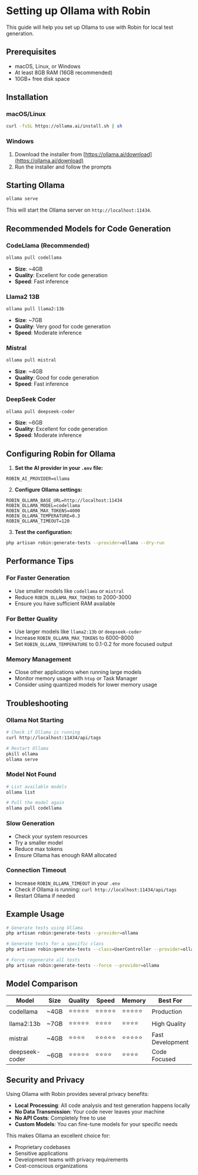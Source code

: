 # Setting up Ollama with Robin

This guide will help you set up Ollama to use with Robin for local test generation.

## Prerequisites

- macOS, Linux, or Windows
- At least 8GB RAM (16GB recommended)
- 10GB+ free disk space

## Installation

### macOS/Linux

```bash
curl -fsSL https://ollama.ai/install.sh | sh
```

### Windows

1. Download the installer from [https://ollama.ai/download](https://ollama.ai/download)
2. Run the installer and follow the prompts

## Starting Ollama

```bash
ollama serve
```

This will start the Ollama server on `http://localhost:11434`.

## Recommended Models for Code Generation

### CodeLlama (Recommended)

```bash
ollama pull codellama
```

- **Size**: ~4GB
- **Quality**: Excellent for code generation
- **Speed**: Fast inference

### Llama2 13B

```bash
ollama pull llama2:13b
```

- **Size**: ~7GB
- **Quality**: Very good for code generation
- **Speed**: Moderate inference

### Mistral

```bash
ollama pull mistral
```

- **Size**: ~4GB
- **Quality**: Good for code generation
- **Speed**: Fast inference

### DeepSeek Coder

```bash
ollama pull deepseek-coder
```

- **Size**: ~6GB
- **Quality**: Excellent for code generation
- **Speed**: Moderate inference

## Configuring Robin for Ollama

1. **Set the AI provider in your `.env` file:**

```env
ROBIN_AI_PROVIDER=ollama
```

2. **Configure Ollama settings:**

```env
ROBIN_OLLAMA_BASE_URL=http://localhost:11434
ROBIN_OLLAMA_MODEL=codellama
ROBIN_OLLAMA_MAX_TOKENS=4000
ROBIN_OLLAMA_TEMPERATURE=0.3
ROBIN_OLLAMA_TIMEOUT=120
```

3. **Test the configuration:**

```bash
php artisan robin:generate-tests --provider=ollama --dry-run
```

## Performance Tips

### For Faster Generation

- Use smaller models like `codellama` or `mistral`
- Reduce `ROBIN_OLLAMA_MAX_TOKENS` to 2000-3000
- Ensure you have sufficient RAM available

### For Better Quality

- Use larger models like `llama2:13b` or `deepseek-coder`
- Increase `ROBIN_OLLAMA_MAX_TOKENS` to 6000-8000
- Set `ROBIN_OLLAMA_TEMPERATURE` to 0.1-0.2 for more focused output

### Memory Management

- Close other applications when running large models
- Monitor memory usage with `htop` or Task Manager
- Consider using quantized models for lower memory usage

## Troubleshooting

### Ollama Not Starting

```bash
# Check if Ollama is running
curl http://localhost:11434/api/tags

# Restart Ollama
pkill ollama
ollama serve
```

### Model Not Found

```bash
# List available models
ollama list

# Pull the model again
ollama pull codellama
```

### Slow Generation

- Check your system resources
- Try a smaller model
- Reduce max tokens
- Ensure Ollama has enough RAM allocated

### Connection Timeout

- Increase `ROBIN_OLLAMA_TIMEOUT` in your `.env`
- Check if Ollama is running: `curl http://localhost:11434/api/tags`
- Restart Ollama if needed

## Example Usage

```bash
# Generate tests using Ollama
php artisan robin:generate-tests --provider=ollama

# Generate tests for a specific class
php artisan robin:generate-tests --class=UserController --provider=ollama

# Force regenerate all tests
php artisan robin:generate-tests --force --provider=ollama
```

## Model Comparison

| Model          | Size | Quality    | Speed      | Memory     | Best For         |
| -------------- | ---- | ---------- | ---------- | ---------- | ---------------- |
| codellama      | ~4GB | ⭐⭐⭐⭐⭐ | ⭐⭐⭐⭐⭐ | ⭐⭐⭐⭐⭐ | Production       |
| llama2:13b     | ~7GB | ⭐⭐⭐⭐⭐ | ⭐⭐⭐⭐   | ⭐⭐⭐⭐   | High Quality     |
| mistral        | ~4GB | ⭐⭐⭐⭐   | ⭐⭐⭐⭐⭐ | ⭐⭐⭐⭐⭐ | Fast Development |
| deepseek-coder | ~6GB | ⭐⭐⭐⭐⭐ | ⭐⭐⭐⭐   | ⭐⭐⭐⭐   | Code Focused     |

## Security and Privacy

Using Ollama with Robin provides several privacy benefits:

- **Local Processing**: All code analysis and test generation happens locally
- **No Data Transmission**: Your code never leaves your machine
- **No API Costs**: Completely free to use
- **Custom Models**: You can fine-tune models for your specific needs

This makes Ollama an excellent choice for:

- Proprietary codebases
- Sensitive applications
- Development teams with privacy requirements
- Cost-conscious organizations
